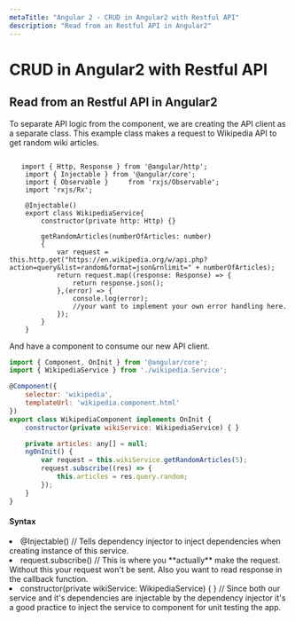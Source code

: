 ```yaml
---
metaTitle: "Angular 2 - CRUD in Angular2 with Restful API"
description: "Read from an Restful API in Angular2"
---
```


# CRUD in Angular2 with Restful API



## Read from an Restful API in Angular2


To separate API logic from the component, we are creating the API client as a separate class. This example class makes a request to Wikipedia API to get random wiki articles.

```

   import { Http, Response } from '@angular/http';
    import { Injectable } from '@angular/core';
    import { Observable }     from 'rxjs/Observable';
    import 'rxjs/Rx';
    
    @Injectable()
    export class WikipediaService{
        constructor(private http: Http) {}
    
        getRandomArticles(numberOfArticles: number)
        {
            var request = this.http.get("https://en.wikipedia.org/w/api.php?action=query&list=random&format=json&rnlimit=" + numberOfArticles);
            return request.map((response: Response) => {
                return response.json();
            },(error) => {
                console.log(error);
                //your want to implement your own error handling here.
            });
        }
    }

```

And have a component to consume our new API client.

```js
import { Component, OnInit } from '@angular/core';
import { WikipediaService } from './wikipedia.Service';

@Component({
    selector: 'wikipedia',
    templateUrl: 'wikipedia.component.html'
})
export class WikipediaComponent implements OnInit {
    constructor(private wikiService: WikipediaService) { }

    private articles: any[] = null;
    ngOnInit() { 
        var request = this.wikiService.getRandomArticles(5);
        request.subscribe((res) => {
            this.articles = res.query.random;
        });
    }
}

```



#### Syntax


<li>
@Injectable() // Tells dependency injector to inject dependencies when creating instance of this service.
</li>
<li>
request.subscribe() // This is where you **actually** make the request. Without this your request won't be sent. Also you want to read response in the callback function.
</li>
<li>
constructor(private wikiService: WikipediaService) { } // Since both our service and it's dependencies are injectable by the dependency injector it's a good practice to inject the service to component for unit testing the app.
</li>

